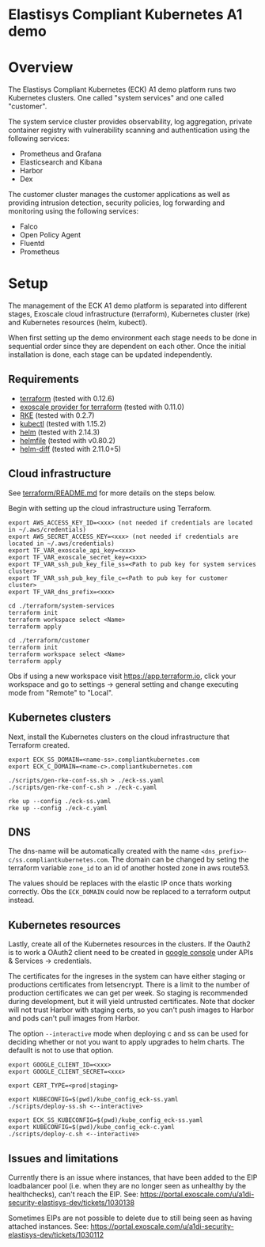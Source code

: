 Elastisys Compliant Kubernetes A1 demo
======================================

# Overview

The Elastisys Compliant Kubernetes (ECK) A1 demo platform runs two Kubernetes
clusters. One called "system services" and one called "customer".

The system service cluster provides observability, log aggregation,
private container registry with vulnerability scanning and authentication using
the following services:

* Prometheus and Grafana
* Elasticsearch and Kibana
* Harbor
* Dex

The customer cluster manages the customer applications as well as providing
intrusion detection, security policies, log forwarding and monitoring using the
following services:

* Falco
* Open Policy Agent
* Fluentd
* Prometheus

# Setup

The management of the ECK A1 demo platform is separated into different stages,
Exoscale cloud infrastructure (terraform), Kubernetes cluster (rke) and
Kubernetes resources (helm, kubectl).

When first setting up the demo environment each stage needs to be done in
sequential order since they are dependent on each other. Once the initial
installation is done, each stage can be updated independently.

## Requirements

- [terraform](https://www.terraform.io/downloads.html) (tested with 0.12.6)
- [exoscale provider for terraform](https://github.com/exoscale/terraform-provider-exoscale/releases) (tested with 0.11.0)
- [RKE](https://github.com/rancher/rke/releases) (tested with 0.2.7)
- [kubectl](https://github.com/kubernetes/kubernetes/releases) (tested with 1.15.2)
- [helm](https://github.com/helm/helm/releases) (tested with 2.14.3)
- [helmfile](https://github.com/roboll/helmfile) (tested with v0.80.2)
- [helm-diff](https://github.com/databus23/helm-diff) (tested with 2.11.0+5)

## Cloud infrastructure

See [terraform/README.md](terraform/README.md) for more details on the steps below.

Begin with setting up the cloud infrastructure using Terraform.

    export AWS_ACCESS_KEY_ID=<xxx> (not needed if credentials are located in ~/.aws/credentials)
    export AWS_SECRET_ACCESS_KEY=<xxx> (not needed if credentials are located in ~/.aws/credentials)
    export TF_VAR_exoscale_api_key=<xxx>
    export TF_VAR_exoscale_secret_key=<xxx>
    export TF_VAR_ssh_pub_key_file_ss=<Path to pub key for system services cluster>
    export TF_VAR_ssh_pub_key_file_c=<Path to pub key for customer cluster>
    export TF_VAR_dns_prefix=<xxx>

    cd ./terraform/system-services
    terraform init
    terraform workspace select <Name>
    terraform apply

    cd ./terraform/customer
    terraform init
    terraform workspace select <Name>
    terraform apply

Obs if using a new workspace visit https://app.terraform.io, click your workspace and go to settings -> general setting
and change executing mode from "Remote" to "Local".

## Kubernetes clusters

Next, install the Kubernetes clusters on the cloud infrastructure that
Terraform created.

    export ECK_SS_DOMAIN=<name-ss>.compliantkubernetes.com
    export ECK_C_DOMAIN=<name-c>.compliantkubernetes.com

    ./scripts/gen-rke-conf-ss.sh > ./eck-ss.yaml
    ./scripts/gen-rke-conf-c.sh > ./eck-c.yaml

    rke up --config ./eck-ss.yaml
    rke up --config ./eck-c.yaml

## DNS

The dns-name will be automatically created with the name `<dns_prefix>-c/ss.compliantkubernetes.com`.
The domain can be changed by seting the terraform variable `zone_id` to an id of another hosted zone
in aws route53.

The values should be replaces with the elastic IP once thats working correctly.
Obs the `ECK_DOMAIN` could now be replaced to a terraform output instead.

## Kubernetes resources

Lastly, create all of the Kubernetes resources in the clusters.
If the Oauth2 is to work a OAuth2 client need to be created in [google console](https://console.cloud.google.com/apis/credentials) under
APIs & Services -> credentials.

The certificates for the ingreses in the system can have either staging or productions certificates from letsencrypt. There is a limit to the number of production certificates we can get per week. So staging is recommended during development, but it will yield untrusted certificates. Note that docker will not trust Harbor with staging certs, so you can't push images to Harbor and pods can't pull images from Harbor. 

The option `--interactive` mode when deploying c and ss can be used for deciding whether or not you want to apply upgrades to helm charts. The defaullt is not to use that option. 


    export GOOGLE_CLIENT_ID=<xxx>
    export GOOGLE_CLIENT_SECRET=<xxx>

    export CERT_TYPE=<prod|staging>

    export KUBECONFIG=$(pwd)/kube_config_eck-ss.yaml
    ./scripts/deploy-ss.sh <--interactive>

    export ECK_SS_KUBECONFIG=$(pwd)/kube_config_eck-ss.yaml
    export KUBECONFIG=$(pwd)/kube_config_eck-c.yaml
    ./scripts/deploy-c.sh <--interactive>

## Issues and limitations

Currently there is an issue where instances, that have been added to the EIP
loadbalancer pool (i.e. when they are no longer seen as unhealthy by the
healthchecks), can't reach the EIP.
See: https://portal.exoscale.com/u/a1di-security-elastisys-dev/tickets/1030138

Sometimes EIPs are not possible to delete due to still being seen as having
attached instances.
See: https://portal.exoscale.com/u/a1di-security-elastisys-dev/tickets/1030112
